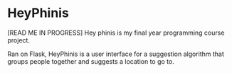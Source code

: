 # HeyPhinis
[READ ME IN PROGRESS]
Hey phinis is my final year programming course project.

Ran on Flask, HeyPhinis is a user interface for a suggestion algorithm that groups people together and suggests a location to go to.
